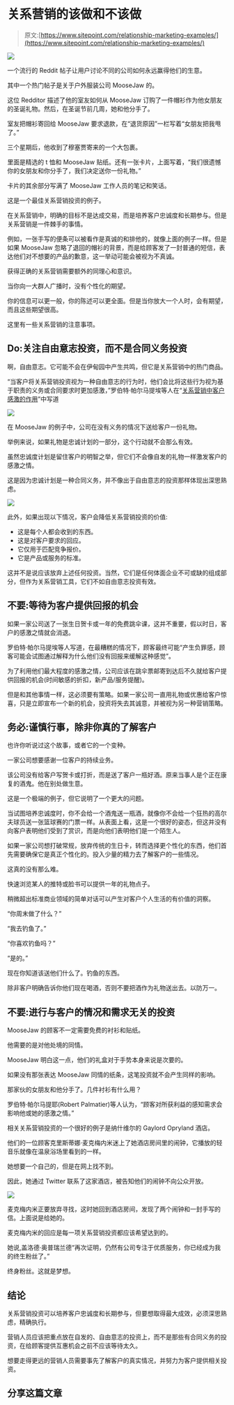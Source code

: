# 关系营销的该做和不该做

> 原文:[https://www.sitepoint.com/relationship-marketing-examples/](https://www.sitepoint.com/relationship-marketing-examples/)

![](../Images/e4ef9147b852585fbd42006984a8c11a.png)

一个流行的 Reddit 帖子让用户讨论不同的公司如何永远赢得他们的生意。

其中一个热门帖子是关于户外服装公司 MooseJaw 的。

这位 Redditor 描述了他的室友如何从 MooseJaw 订购了一件帽衫作为他女朋友的圣诞礼物。然后，在圣诞节前几周，她和他分手了。

室友把帽衫寄回给 MooseJaw 要求退款，在“退货原因”一栏写着“女朋友把我甩了。”

三个星期后，他收到了穆塞贾寄来的一个大包裹。

里面是精选的 t 恤和 MooseJaw 贴纸。还有一张卡片，上面写着，“我们很遗憾你的女朋友和你分手了，我们决定送你一份礼物。”

卡片的其余部分写满了 MooseJaw 工作人员的笔记和笑话。

这是一个最佳关系营销投资的例子。

在关系营销中，明确的目标不是达成交易，而是培养客户忠诚度和长期参与。但是关系营销是一件棘手的事情。

例如，一张手写的便条可以被看作是真诚的和排他的，就像上面的例子一样。但是如果 MooseJaw 忽略了退回的帽衫的背景，而是给顾客发了一封普通的短信，表达他们对不想要的产品的歉意，这一举动可能会被视为不真诚。

获得正确的关系营销需要额外的同理心和意识。

当你向一大群人广播时，没有个性化的期望。

你的信息可以更一般，你的陈述可以更全面。但是当你放大一个人时，会有期望，而且这些期望很高。

这里有一些关系营销的注意事项。

## Do:关注自由意志投资，而不是合同义务投资

啊，自由意志。它可能不会在伊甸园中产生共鸣，但它是关系营销中的热门商品。

“当客户将关系营销投资视为一种自由意志的行为时，他们会比将这些行为视为基于职责的义务或合同要求时更加感激，”罗伯特·帕尔马提埃等人在“[关系营销中客户感激的作用](http://faculty.washington.edu/palmatrw/docs/Role%20of%20Gratitude%20in%20Relationship%20Marketing.pdf)”中写道

![](../Images/5895106cdcfe64a81ec5d7542ee3df93.png)

在 MooseJaw 的例子中，公司在没有义务的情况下送给客户一份礼物。

举例来说，如果礼物是忠诚计划的一部分，这个行动就不会那么有效。

虽然忠诚度计划是留住客户的明智之举，但它们不会像自发的礼物一样激发客户的感激之情。

这是因为忠诚计划是一种合同义务，并不像出于自由意志的投资那样体现出深思熟虑。

![](../Images/310e312bd2380eb1ef5e11440cb1774a.png)

此外，如果出现以下情况，客户会降低关系营销投资的价值:

*   这是每个人都会收到的东西。
*   这是对客户要求的回应。
*   它仅用于匹配竞争报价。
*   它是产品或服务的标准。

这并不是说应该放弃上述任何投资。当然，它们是任何体面企业不可或缺的组成部分，但作为关系营销工具，它们不如自由意志投资有效。

## 不要:等待为客户提供回报的机会

如果一家公司送了一张生日贺卡或一年的免费跳伞课，这并不重要，假以时日，客户的感激之情就会消退。

罗伯特·帕尔马提埃等人写道，在最糟糕的情况下，顾客最终可能“产生负罪感，顾客可能会试图通过解释为什么他们没有回报来缓解这种感觉”。

为了利用他们最大程度的感激之情，公司应该在跳伞票邮寄到达后不久就给客户提供回报的机会(时间敏感的折扣，新产品/服务提醒)。

但是和其他事情一样，这必须要有策略。如果一家公司一直用礼物或优惠给客户惊喜，只是立即宣布一个新的机会，投资将失去其诚意，并被视为另一种营销策略。

## 务必:谨慎行事，除非你真的了解客户

也许你听说过这个故事，或者它的一个变种。

一家公司想要感谢一位客户的持续业务。

该公司没有给客户写贺卡或打折，而是送了客户一瓶好酒。原来当事人是个正在康复的酒鬼。他在别处做生意。

这是一个极端的例子，但它说明了一个更大的问题。

当试图培养忠诚度时，你不会给一个酒鬼送一瓶酒，就像你不会给一个狂热的高尔夫球员送一张篮球赛的门票一样。从表面上看，这是一个很好的姿态，但这并没有向客户表明他们受到了赏识，而是向他们表明他们是一个陌生人。

如果一家公司想打破常规，放弃传统的生日卡，转而选择更个性化的东西，他们首先需要确保它是真正个性化的。投入少量的精力去了解客户的一些情况。

这真的没有那么难。

快速浏览某人的推特或脸书可以提供一年的礼物点子。

稍微超出标准商业领域的简单对话可以产生对客户个人生活的有价值的洞察。

“你周末做了什么？”

“我去钓鱼了。”

“你喜欢钓鱼吗？”

“是的。”

现在你知道该送他们什么了。钓鱼的东西。

除非客户明确告诉你他们现在喝酒，否则不要把酒作为礼物送出去。以防万一。

## 不要:进行与客户的情况和需求无关的投资

MooseJaw 的顾客不一定需要免费的衬衫和贴纸。

他需要的是对他处境的同情。

MooseJaw 明白这一点，他们的礼盒对于手势本身来说是次要的。

如果没有那张表达 MooseJaw 同情的纸条，这笔投资就不会产生同样的影响。

那家伙的女朋友和他分手了。几件衬衫有什么用？

罗伯特·帕尔马提耶(Robert Palmatier)等人认为，“顾客对所获利益的感知需求会影响他或她的感激之情。”

相关关系营销投资的一个很好的例子是纳什维尔的 Gaylord Opryland 酒店。

他们的一位顾客克里斯蒂娜·麦克梅内米迷上了她酒店房间里的闹钟，它播放的轻音乐就像在温泉浴场里看到的一样。

她想要一个自己的，但是在网上找不到。

因此，她通过 Twitter 联系了这家酒店，被告知他们的闹钟不向公众开放。

![](../Images/c97f89fb968511f8cd87372ff421d379.png)

麦克梅内米正要放弃寻找，这时她回到酒店房间，发现了两个闹钟和一封手写的信。上面说是给她的。

麦克梅内米的回应是每一项关系营销投资都应该希望达到的。

她说,盖洛德·奥普瑞兰德“再次证明，仍然有公司专注于优质服务，你已经成为我的终生粉丝了。”

终身粉丝。这就是梦想。

## 结论

关系营销投资可以培养客户忠诚度和长期参与，但要想取得最大成效，必须深思熟虑，精确执行。

营销人员应该把重点放在自发的、自由意志的投资上，而不是那些有合同义务的投资，在给顾客提供互惠机会之前不应该等待太久。

想要走得更远的营销人员需要事先了解客户的真实情况，并努力为客户提供相关投资。

## 分享这篇文章